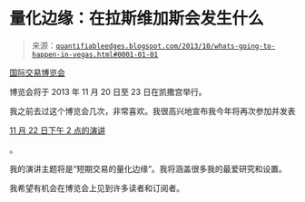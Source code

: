 <!--yml

分类：未分类

日期：2024-05-18 08:39:13

-->

# 量化边缘：在拉斯维加斯会发生什么

> 来源：[`quantifiableedges.blogspot.com/2013/10/whats-going-to-happen-in-vegas.html#0001-01-01`](http://quantifiableedges.blogspot.com/2013/10/whats-going-to-happen-in-vegas.html#0001-01-01)

[国际交易博览会](http://www.moneyshow.com/tradeshow/las_vegas/traders_expo/speakers/speaker_details/?speakerid=871240SPK&scode=033603)

博览会将于 2013 年 11 月 20 日至 23 日在凯撒宫举行。

我之前去过这个博览会几次，非常喜欢。我很高兴地宣布我今年将再次参加并发表

[11 月 22 日下午 2 点的演讲](http://www.moneyshow.com/tradeshow/las_vegas/traders_expo/speakers/speaker_details/?speakerid=871240SPK&scode=033603)

。

我的演讲主题将是“短期交易的量化边缘”。我将涵盖很多我的最爱研究和设置。

我希望有机会在博览会上见到许多读者和订阅者。
